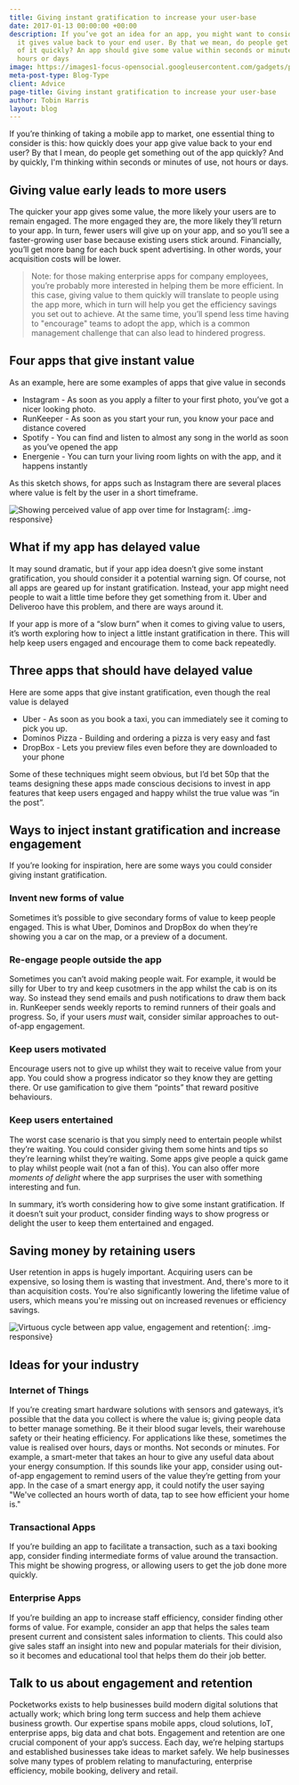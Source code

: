 ```yaml
---
title: Giving instant gratification to increase your user-base
date: 2017-01-13 00:00:00 +00:00
description: If you’ve got an idea for an app, you might want to consider how quickly
  it gives value back to your end user. By that we mean, do people get something out
  of it quickly? An app should give some value within seconds or minutes of use, not
  hours or days
image: https://images1-focus-opensocial.googleusercontent.com/gadgets/proxy?container=focus&resize_w=1024&refresh=2592000&url=https://pocketworks-website.s3.amazonaws.com/jogging.jpg
meta-post-type: Blog-Type
client: Advice
page-title: Giving instant gratification to increase your user-base
author: Tobin Harris
layout: blog
---
```


If you’re thinking of taking a mobile app to market, one essential thing to consider is this: how quickly does your app give value back to your end user? By that I mean, do people get something out of the app quickly? And by quickly, I'm thinking within seconds or minutes of use, not hours or days.

<!--more-->

## Giving value early leads to more users
The quicker your app gives some value, the more likely your users are to remain engaged. The more engaged they are, the more likely they’ll return to your app. In turn, fewer users will give up on your app, and so you’ll see a faster-growing user base because existing users stick around. Financially, you’ll get more bang for each buck spent advertising. In other words, your acquisition costs will be lower.

> Note: for those making enterprise apps for company employees, you’re probably more interested in helping them be more efficient. In this case, giving value to them quickly will translate to people using the app more, which in turn will help you get the efficiency savings you set out to achieve. At the same time, you’ll spend less time having to "encourage" teams to adopt the app, which is a common management challenge that can also lead to hindered progress.


## Four apps that give instant value

As an example, here are some examples of apps that give value in seconds

* Instagram -  As soon as you apply a filter to your first photo, you’ve got a nicer looking photo.
* RunKeeper - As soon as you start your run, you know your pace and distance covered
* Spotify - You can find and listen to almost any song in the world as soon as you’ve opened the app
* Energenie - You can turn your living room lights on with the app, and it happens instantly

As this sketch shows, for apps such as Instagram there are several places where value is felt by the user in a short timeframe.

![Showing perceived value of app over time for Instagram](https://pocketworks-website.s3.amazonaws.com/value_over_time.jpg){: .img-responsive}

## What if my app has delayed value

It may sound dramatic, but if your app idea doesn’t give some instant gratification, you should consider it a potential warning sign. Of course, not all apps are geared up for instant gratification. Instead, your app might need people to wait a little time before they get something from it. Uber and Deliveroo have this problem, and there are ways around it.


If your app is more of a “slow burn” when it comes to giving value to users, it’s worth exploring how to inject a little instant gratification in there. This will help keep users engaged and encourage them to come back repeatedly.

## Three apps that should have delayed value

Here are some apps that give instant gratification, even though the real value is delayed

* Uber - As soon as you book a taxi, you can immediately see it coming to pick you up.
* Dominos Pizza - Building and ordering a pizza is very easy and fast
* DropBox - Lets you preview files even before they are downloaded to your phone

Some of these techniques might seem obvious, but I’d bet 50p that the teams designing these apps made conscious decisions to invest in app features that keep users engaged and happy whilst the true value was “in the post”.

## Ways to inject instant gratification and increase engagement

If you’re looking for inspiration, here are some ways you could consider giving instant gratification.

### Invent new forms of value

Sometimes it’s possible to give secondary forms of value to keep people engaged. This is what Uber, Dominos and DropBox do when they’re showing you a car on the map, or a preview of a document.  

### Re-engage people outside the app
Sometimes you can’t avoid making people wait. For example, it would be silly for Uber to try and keep cusotmers in the app whilst the cab is on its way. So instead they send emails and push notifications to draw them back in. RunKeeper sends weekly reports to remind runners of their goals and progress. So, if your users _must_ wait, consider similar approaches to out-of-app engagement.

### Keep users motivated
Encourage users not to give up whilst they wait to receive value from your app. You could show a progress indicator so they know they are getting there. Or use gamification to give them “points” that reward positive behaviours.

### Keep users entertained
The worst case scenario is that you simply need to entertain people whilst they’re waiting. You could consider giving them some hints and tips so they’re learning whilst they’re waiting. Some apps give people a quick game to play whilst people wait (not a fan of this). You can also offer more _moments of delight_ where the app surprises the user with something interesting and fun.

In summary, it’s worth considering how to give some instant gratification. If it doesn’t suit your product, consider finding ways to show progress or delight the user to keep them entertained and engaged.

## Saving money by retaining users

User retention in apps is hugely important. Acquiring users can be expensive, so losing them is wasting that investment. And, there's more to it than acquisition costs. You're also significantly lowering the lifetime value of users, which means you're missing out on increased revenues or efficiency savings.

![Virtuous cycle between app value, engagement and retention](https://pocketworks-website.s3.amazonaws.com/engagement_cycle.jpg){: .img-responsive}

## Ideas for your industry

### Internet of Things
If you’re creating smart hardware solutions with sensors and gateways, it’s possible that the data you collect is where the value is; giving people data to better manage something. Be it their blood sugar levels, their warehouse safety or their heating efficiency. For applications like these, sometimes the value is realised over hours, days or months. Not seconds or minutes. For example, a smart-meter that takes an hour to give any useful data about your energy consumption. If this sounds like your app, consider using out-of-app engagement to remind users of the value they’re getting from your app. In the case of a smart energy app, it could notify the user saying "We've collected an hours worth of data, tap to see how efficient your home is."


### Transactional Apps
If you’re building an app to facilitate a transaction, such as a taxi booking app, consider finding intermediate forms of value around the transaction. This might be showing progress, or allowing users to get the job done more quickly.

### Enterprise Apps
If you’re building an app to increase staff efficiency, consider finding other forms of value. For example, consider an app that helps the sales team present current and consistent sales information to clients. This could also give sales staff an insight into new and popular materials for their division, so it becomes and educational tool that helps them do their job better.

## Talk to us about engagement and retention

Pocketworks exists to help businesses build modern digital solutions that actually work; which bring long term success and help them achieve business growth. Our expertise spans mobile apps, cloud solutions, IoT, enterprise apps, big data and chat bots. Engagement and retention are one crucial component of your app’s success. Each day, we’re helping startups and established businesses take ideas to market safely. We help businesses solve many types of problem relating to manufacturing, enterprise efficiency, mobile booking, delivery and retail.
